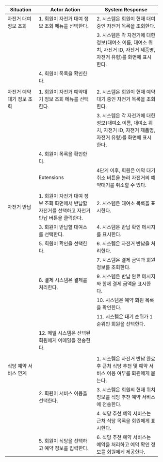 | Situation | Actor Action | System Response |
| --- | --- | --- |
| 자전거 대여 정보 조회 | 1. 회원이 자전거 대여 정보 조회 메뉴를 선택한다. | 2. 시스템은 회원이 현재 대여 중인 자전거 목록을 조회한다. |
|  |  | 3. 시스템은 각 자전거에 대한 정보(대여소 이름, 대여소 위치, 자전거 ID, 자전거 제품명, 자전거 유형)를 화면에 표시한다. |
|  | 4. 회원이 목록을 확인한다. |  |
|  |  |  |
| 자전거 예약대기 정보 조회 | 1. 회원이 자전거 예약대기 정보 조회 메뉴를 선택한다. | 2. 시스템은 회원이 현재 예약대기 중인 자전거 목록을 조회한다. |
|  |  | 3. 시스템은 각 자전거에 대한 정보(대여소 이름, 대여소 위치, 자전거 ID, 자전거 제품명, 자전거 유형)를 화면에 표시한다. |
|  | 4. 회원이 목록을 확인한다. |  |
|  | Extensions | 4단계 이후, 회원은 예약 대기 취소 버튼을 눌러 자전거의 예약대기를 취소할 수 있다. |
|  |  |  |
| 자전거 반납 | 1. 회원이 자전거 대여 정보 조회 화면에서 반납할 자전거를 선택하고 자전거 반납 버튼을 클릭한다. | 2. 시스템은 대여소 목록을 표시한다. |
|  | 3. 회원이 반납할 대여소를 선택한다. | 4. 시스템은 반납 확인 메시지를 표시한다. |
|  | 5. 회원이 확인을 선택한다. | 6. 시스템은 자전거 반납을 처리한다. |
|  |  | 7. 시스템은 결제 금액과 회원 정보를  조회한다. |
|  | 8. 결제 시스템은 결제를 처리한다. | 9. 시스템은 반납 완료 메시지와 함께 결제 금액을 표시한다. |
|  |  | 10. 시스템은 예약 회원 목록을 확인한다. |
|  |  | 11. 시스템은 대기 순위가 1순위인 회원을 선택한다. |
|  | 12. 메일 시스템은 선택된 회원에게 이메일을 전송한다. |  |
|  |  |  |
| 식당 예약 서비스 연계 |  | 1. 시스템은 자전거 반납 완료 후 근처 식당 추천 및 예약 서비스 이용 여부를 회원에게 묻는다. |
|  | 2. 회원이 서비스 이용을 선택한다. | 3. 시스템은 회원의 현재 위치 정보를 식당 추천 예약 서비스에 전송한다. |
|  |  | 4. 식당 추천 예약 서비스는 근처 식당 목록을 회원에게 표시한다. |
|  | 5. 회원이 식당을 선택하고 예약 정보를 입력한다. | 6. 식당 추천 예약 서비스는 예약을 처리하고 예약 확인 정보를 회원에게 제공한다. |
